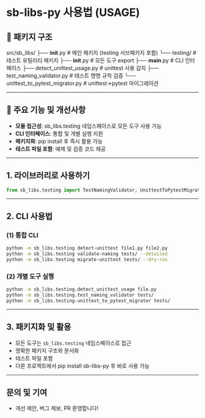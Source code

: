 # sb-libs-py 사용법 (USAGE)

## 📁 패키지 구조

src/sb_libs/
├── __init__.py                    # 메인 패키지 (testing 서브패키지 포함)
└── testing/                       # 테스트 유틸리티 패키지
    ├── __init__.py               # 모든 도구 export
    ├── __main__.py               # CLI 인터페이스
    ├── detect_unittest_usage.py  # unittest 사용 감지
    ├── test_naming_validator.py  # 테스트 명명 규칙 검증
    └── unittest_to_pytest_migrator.py  # unittest→pytest 마이그레이션

---

## 🔧 주요 기능 및 개선사항

- **모듈 접근성**: sb_libs.testing 네임스페이스로 모든 도구 사용 가능
- **CLI 인터페이스**: 통합 및 개별 실행 지원
- **패키지화**: pip install 후 즉시 활용 가능
- **테스트 파일 포함**: 예제 및 검증 코드 제공

---

## 1. 라이브러리로 사용하기

```python
from sb_libs.testing import TestNamingValidator, UnittestToPytestMigrator
```

---

## 2. CLI 사용법

### (1) 통합 CLI

```bash
python -m sb_libs.testing detect-unittest file1.py file2.py
python -m sb_libs.testing validate-naming tests/ --detailed
python -m sb_libs.testing migrate-unittest tests/ --dry-run
```

### (2) 개별 도구 실행

```bash
python -m sb_libs.testing.detect_unittest_usage file.py
python -m sb_libs.testing.test_naming_validator tests/
python -m sb_libs.testing.unittest_to_pytest_migrator tests/
```

---

## 3. 패키지화 및 활용

- 모든 도구는 `sb_libs.testing` 네임스페이스로 접근
- 명확한 패키지 구조와 문서화
- 테스트 파일 포함
- 다른 프로젝트에서 pip install sb-libs-py 후 바로 사용 가능

---

## 문의 및 기여

- 개선 제안, 버그 제보, PR 환영합니다!
